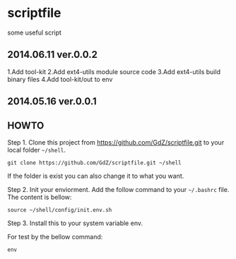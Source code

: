 scriptfile
==========

some useful script

2014.06.11 ver.0.0.2
---------------------
1.Add tool-kit
2.Add ext4-utils module source code
3.Add ext4-utils build binary files
4.Add tool-kit/out to env


2014.05.16 ver.0.0.1
---------------------
HOWTO
---------
Step 1.
Clone this project from https://github.com/GdZ/scriptfile.git to your
local folder `~/shell`.

`git clone https://github.com/GdZ/scriptfile.git ~/shell`

If the folder is exist you can also change it to what you want.


Step 2.
Init your enviorment.
Add the follow command to your `~/.bashrc` file. The content is bellow:

`source ~/shell/config/init.env.sh`

Step 3.
Install this to your system variable env.

For test by the bellow command:

`env`

